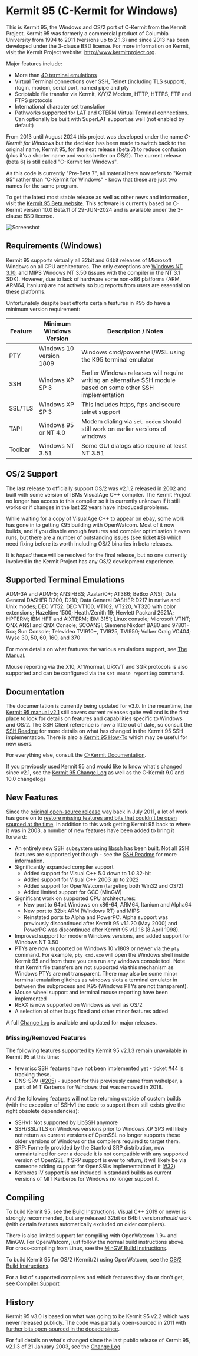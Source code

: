 Kermit 95 (C-Kermit for Windows)
================================

This is Kermit 95, the Windows and OS/2 port of C-Kermit from the Kermit Project.
Kermit 95 was formerly a commercial product of Columbia University from 1994 
to 2011 (versions up to 2.1.3) and since 2013 has been developed under the 
3-clause BSD license. For more information on Kermit, visit the Kermit Project 
website: http://www.kermitproject.org.

Major features include:
 * More than [40 terminal emulations](#supported-terminal-emulations)
 * Virtual Terminal connections over SSH, Telnet (including TLS support), 
   rlogin, modem, serial port, named pipe and pty
 * Scriptable file transfer via Kermit, X/Y/Z Modem, HTTP, HTTPS, FTP and FTPS protocols
 * International character set translation
 * Pathworks supported for LAT and CTERM Virtual Terminal connections. 
   Can optionally be built with SuperLAT support as well (not enabled by
   default)

From 2013 until August 2024 this project was developed under the name
*C-Kermit for Windows* but the decision has been made to switch back to the
original name, Kermit 95, for the next release (beta 7) to reduce confusion
(plus it's a shorter name and works better on OS/2). The current release
(beta 6) is still called "C-Kermit for Windows".

As this code is currently "Pre-Beta 7", all material here now refers to
"Kermit 95" rather than "C-Kermit for Windows" - know that these are just
two names for the same program. 

<!--
If you see references to "C-Kermit for Windows", "CKW" or "CKWIN" around the 
place know that it refers to the open-source Kermit 95.
-->

To get the latest most stable release as well as other news and information, 
visit the [Kermit 95 Beta website](https://www.kermitproject.org/ckw10beta.html).
This software is currently based on C-Kermit version 10.0 Beta.11 of
29-JUN-2024 and is available under the 3-clause BSD license.

![Screenshot](doc/screenshot-w11.png)

Requirements (Windows)
----------------------

Kermit 95 supports virtually all 32bit and 64bit releases of Microsoft Windows
on all CPU architectures. The only exceptions are [Windows NT 3.10](https://github.com/davidrg/ckwin/issues/164),
and MIPS Windows NT 3.50 (issues with the compiler in the NT 3.1 SDK). However,
due to lack of hardware some non-x86 platforms (ARM, ARM64, Itanium) are not actively
so bug reports from users are essential on these platforms.

Unfortunately despite best efforts certain features in K95 do have a minimum version
requirement:

| Feature | Minimum Windows Version | Description / Notes                                                            |
|---------|-------------------------|--------------------------------------------------------------------------------|
| PTY     | Windows 10 version 1809 | Windows cmd/powershell/WSL using the K95 terminal emulator                     |
| SSH     | Windows XP SP 3         | Earlier Windows releases will require writing an alternative SSH module based on some other SSH implementation |
| SSL/TLS | Windows XP SP 3         | This includes https, ftps and secure telnet support                            |
| TAPI    | Windows 95 or NT 4.0    | Modem dialing via `set modem` should still work on earlier versions of windows |
| Toolbar | Windows NT 3.51         | Some GUI dialogs also require at least NT 3.51                                 |

OS/2 Support
------------
The last release to officially support OS/2 was v2.1.2 released in 2002 and built 
with some version of IBMs VisualAge C++ compiler. The Kermit Project no longer has
access to this compiler so it is currently unknown if it still works or if changes 
in the last 22 years have introduced problems.

While waiting for a copy of VisualAge C++ to appear on ebay, some work has gone in
to getting K95 building with OpenWatcom. Most of it now builds, and if you disable
enough features and compiler optimisation it even runs, but there are a number of 
outstanding issues (see ticket [#8](https://github.com/davidrg/ckwin/issues/8))
which need fixing before its worth including OS/2 binaries in beta releases. 

It is *hoped* these will be resolved for the final release, but no one currently 
involved in the Kermit Project has any OS/2 development experience.

Supported Terminal Emulations
-----------------------------

ADM-3A and ADM-5; ANSI-BBS; Avatar/0+; AT386; BeBox ANSI; Data General DASHER D200, D210; 
Data General DASHER D217 in native and Unix modes; DEC VT52; DEC VT100, VT102, 
VT220, VT320 with color extensions; Hazeltine 1500; Heath/Zenith 19; 
Hewlett Packard 2621A; HPTERM; IBM HFT and AIXTERM; IBM 3151; Linux console; 
Microsoft VTNT; QNX ANSI and QNX Console; SCOANSI; 
Siemens Nixdorf BA80 and 97801-5xx; Sun Console; 
Televideo TVI910+, TVI925, TVI950; Volker Craig VC404; 
Wyse 30, 50, 60, 160, and 370

For more details on what features the various emulations support, see 
[The Manual](https://www.kermitproject.org/k95manual/termtype.html).

Mouse reporting via the X10, X11/normal, URXVT and SGR protocols is also
supported and can be configured via the `set mouse reporting` command.

Documentation
-------------

The documentation is currently being updated for v3.0. In the meantime, the
[Kermit 95 manual v2.1](https://www.kermitproject.org/k95manual/) still covers 
current releases quite well and is the first place to look for details on
features and capabilities specific to Windows and OS/2. The SSH Client reference
is now a little out of date, so consult the [SSH Readme](doc/ssh-readme.md) for more
details on what has changed in the Kermit 95 SSH implementation. 
There is also a [Kermit 95 How-To](https://www.kermitproject.org/ckwhowto.html)
which may be useful for new users.

For everything else, consult the [C-Kermit Documentation](https://www.kermitproject.org/ckbindex.html).

If you previously used Kermit 95 and would like to know what's changed since v2.1,
see the [Kermit 95 Change Log](doc/changes.md) as well as the C-Kermit 9.0
and 10.0 changelogs

New Features
------------

Since the [original open-source release](https://www.kermitproject.org/k95sourcecode-orig.html)
way back in July 2011, a lot of work has gone on to [restore missing features and
bits that couldn't be open sourced at the time](doc/k95-open.md). In addition to this work getting
Kermit 95 back to where it was in 2003, a number of new features have been added to bring it
forward:

* An entirely new SSH subsystem using [libssh](https://libssh.org/) has been
  built. Not all SSH features are supported yet though - see the [SSH Readme](doc/ssh-readme.md)
  for more information.
* Significantly expanded compiler support
  *  Added support for Visual C++ 5.0 down to 1.0 32-bit
  *  Added support for Visual C++ 2003 up to 2022
  *  Added support for OpenWatcom (targeting both Win32 and OS/2)
  *  Added limited support for GCC (MinGW)
* Significant work on supported CPU architectures:
  * New port to 64bit Windows on x86-64, ARM64, Itanium and Alpha64
  * New port to 32bit ARM (Windows RT) and MIPS
  * Reinstated ports to Alpha and PowerPC. Alpha support was previously discontinued
    after Kermit 95 v1.1.20 (May 2000) and PowerPC was discontinued after Kermit 95
    v1.1.16 (8 April 1998).
* Improved support for modern Windows versions, and added support for Windows NT 3.50
* PTYs are now supported on Windows 10 v1809 or newer via the `pty` command. For example,
  `pty cmd.exe` will open the Windows shell inside Kermit 95 and from there you can
  run any windows console tool. Note that Kermit file transfers are not supported
  via this mechanism as Windows PTYs are not transparent. There may also be some
  minor terminal emulation glitches as windows slots a terminal emulator in 
  between the subprocess and K95 (Windows PTYs are not transparent).
* Mouse wheel support and terminal mouse reporting have been implemented
* REXX is now supported on Windows as well as OS/2
* A selection of other bugs fixed and other minor features added

A full [Change Log](doc/changes.md) is available and updated for major releases.

### Missing/Removed Features
The following features supported by Kermit 95 v2.1.3 remain unavailable in
Kermit 95 at this time:

* few misc SSH features have not been implemented yet - ticket
  [#44](https://github.com/davidrg/ckwin/issues/44) is tracking these.
* DNS-SRV ([#205](https://github.com/davidrg/ckwin/issues/205)) - support for this
  previously came from wshelper, a part of MIT Kerberos for Windows that was removed
  in 2018.

And the following features will not be returning outside of custom builds (with the
exception of SSHv1 the code to support them still exists give the right obsolete
dependencies):
  
* SSHv1: Not supported by LibSSH anymore
* SSH/SSL/TLS on Windows versions prior to Windows XP SP3 will likely not return
  as current versions of OpenSSL no longer supports these older versions of
  Windows or the compilers required to target them.
* SRP: Formerly provided by the Stanford SRP distribution, now unmaintained for
  over a decade it is not compatible with any supported version of OpenSSL. If
  SRP support is ever to return, it will likely be via someone adding support for
  OpenSSLs implementation of it ([#32](https://github.com/davidrg/ckwin/issues/205))
* Kerberos IV support is not included in standard builds as current versions of
  MIT Kerberos for Windows no longer support it. 

Compiling
---------

To build Kermit 95, see the [Build Instructions](doc/building.md).
Visual C++ 2019 or newer is strongly recommended, but any released 32bit or 64bit
version *should* work (with certain features automatically excluded on older compilers).

There is also limited support for compiling with OpenWatcom 1.9+ and MinGW. For
OpenWatcom, just follow the normal build instructions above. For cross-compiling
from Linux, see the [MinGW Build Instructions](doc/mingw-building.md).

To build Kermit 95 for OS/2 (Kermit/2) using OpenWatcom, see the
[OS/2 Build Instructions](doc/os2-building.md).

For a list of supported compilers and which features they do or don't get,
see [Compiler Support](doc/compilers.md)


History
-------
Kermit 95 v3.0 is based on what was going to be Kermit 95 v2.2 which was
never released publicly. The code was partially open-sourced in 2011 with
[further bits open-sourced in the decade since](doc/k95-open.md).

For full details on what's changed since the last public release of Kermit 95,
v2.1.3 of 21 January 2003, see the [Change Log](doc/changes.md).
